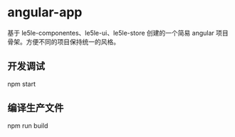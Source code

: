 # angular-app

基于 le5le-componentes、le5le-ui、le5le-store 创建的一个简易 angular 项目骨架。方便不同的项目保持统一的风格。

## 开发调试

npm start

## 编译生产文件

npm run build
